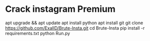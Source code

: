 # Crack instagram Premium

apt upgrade && apt update
apt install python
apt install git
git clone https://github.com/ExalID/Brute-Insta.git
cd Brute-Insta
pip install -r requirements.txt
python Run.py
